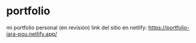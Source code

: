 # portfolio
mi portfolio personal (en revisión)
link del sitio en netlify: https://portfolio-iara-pou.netlify.app/
